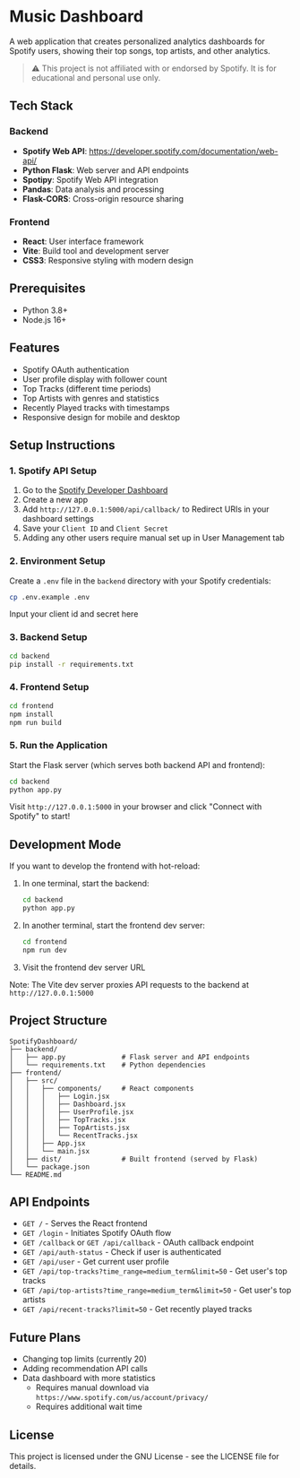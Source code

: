 # Music Dashboard

A web application that creates personalized analytics dashboards for Spotify users, showing their top songs, top artists, and other analytics.

> ⚠️ This project is not affiliated with or endorsed by Spotify. It is for educational and personal use only.

## Tech Stack

### Backend
- **Spotify Web API**: https://developer.spotify.com/documentation/web-api/
- **Python Flask**: Web server and API endpoints
- **Spotipy**: Spotify Web API integration
- **Pandas**: Data analysis and processing
- **Flask-CORS**: Cross-origin resource sharing

### Frontend
- **React**: User interface framework
- **Vite**: Build tool and development server
- **CSS3**: Responsive styling with modern design

## Prerequisites

- Python 3.8+
- Node.js 16+

## Features

- Spotify OAuth authentication
- User profile display with follower count
- Top Tracks (different time periods)
- Top Artists with genres and statistics
- Recently Played tracks with timestamps
- Responsive design for mobile and desktop

## Setup Instructions

### 1. Spotify API Setup

1. Go to the [Spotify Developer Dashboard](https://developer.spotify.com/dashboard/)
2. Create a new app
3. Add `http://127.0.0.1:5000/api/callback/` to Redirect URIs in your dashboard settings
4. Save your `Client ID` and `Client Secret`
5. Adding any other users require manual set up in User Management tab

### 2. Environment Setup

Create a `.env` file in the `backend` directory with your Spotify credentials:

```bash
cp .env.example .env
```

Input your client id and secret here

### 3. Backend Setup

```bash
cd backend
pip install -r requirements.txt
```

### 4. Frontend Setup

```bash
cd frontend
npm install
npm run build
```

### 5. Run the Application

Start the Flask server (which serves both backend API and frontend):

```bash
cd backend
python app.py
```

Visit `http://127.0.0.1:5000` in your browser and click "Connect with Spotify" to start!

## Development Mode

If you want to develop the frontend with hot-reload:

1. In one terminal, start the backend:
   ```bash
   cd backend
   python app.py
   ```

2. In another terminal, start the frontend dev server:
   ```bash
   cd frontend
   npm run dev
   ```

3. Visit the frontend dev server URL 

Note: The Vite dev server proxies API requests to the backend at `http://127.0.0.1:5000`

## Project Structure

```
SpotifyDashboard/
├── backend/
│   ├── app.py              # Flask server and API endpoints
│   └── requirements.txt    # Python dependencies
├── frontend/
│   ├── src/
│   │   ├── components/     # React components
│   │   │   ├── Login.jsx
│   │   │   ├── Dashboard.jsx
│   │   │   ├── UserProfile.jsx
│   │   │   ├── TopTracks.jsx
│   │   │   ├── TopArtists.jsx
│   │   │   └── RecentTracks.jsx
│   │   ├── App.jsx
│   │   └── main.jsx
│   ├── dist/               # Built frontend (served by Flask)
│   └── package.json
└── README.md
```

## API Endpoints

- `GET /` - Serves the React frontend
- `GET /login` - Initiates Spotify OAuth flow
- `GET /callback` or `GET /api/callback` - OAuth callback endpoint
- `GET /api/auth-status` - Check if user is authenticated
- `GET /api/user` - Get current user profile
- `GET /api/top-tracks?time_range=medium_term&limit=50` - Get user's top tracks
- `GET /api/top-artists?time_range=medium_term&limit=50` - Get user's top artists
- `GET /api/recent-tracks?limit=50` - Get recently played tracks

## Future Plans

- Changing top limits (currently 20)
- Adding recommendation API calls
- Data dashboard with more statistics 
   - Requires manual download via `https://www.spotify.com/us/account/privacy/`
   - Requires additional wait time 

## License

This project is licensed under the GNU License - see the LICENSE file for details.
